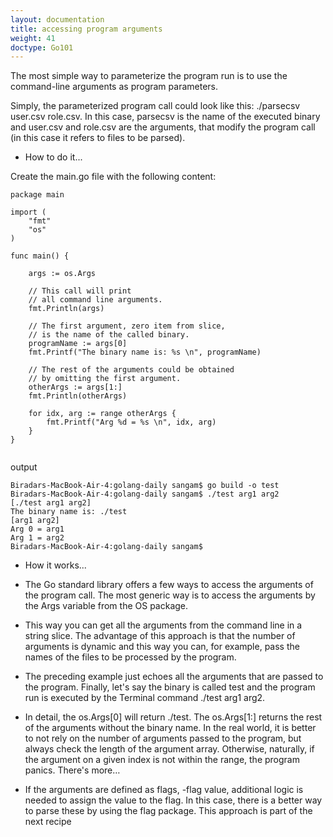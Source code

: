 ```yaml
---
layout: documentation
title: accessing program arguments
weight: 41
doctype: Go101
---
```



The most simple way to parameterize the program run is to use the command-line arguments as program parameters. 

Simply, the parameterized program call could look like this: ./parsecsv user.csv role.csv. In this case, parsecsv is the name of the executed binary and user.csv and role.csv are the arguments, that modify the program call (in this case it refers to files to be parsed).

- How to do it...

Create the main.go file with the following content:
```
package main

import (
	"fmt"
	"os"
)

func main() {

	args := os.Args

	// This call will print
	// all command line arguments.
	fmt.Println(args)

	// The first argument, zero item from slice,
	// is the name of the called binary.
	programName := args[0]
	fmt.Printf("The binary name is: %s \n", programName)

	// The rest of the arguments could be obtained
	// by omitting the first argument.
	otherArgs := args[1:]
	fmt.Println(otherArgs)

	for idx, arg := range otherArgs {
		fmt.Printf("Arg %d = %s \n", idx, arg)
	}
}


```

output 

```
Biradars-MacBook-Air-4:golang-daily sangam$ go build -o test
Biradars-MacBook-Air-4:golang-daily sangam$ ./test arg1 arg2
[./test arg1 arg2]
The binary name is: ./test 
[arg1 arg2]
Arg 0 = arg1 
Arg 1 = arg2 
Biradars-MacBook-Air-4:golang-daily sangam$ 

```
- How it works...

- The Go standard library offers a few ways to access the arguments of the program call. The most generic way is to access the arguments by the Args variable from the OS package.

- This way you can get all the arguments from the command line in a string slice. The advantage of this approach is that the number of arguments is dynamic and this way you can, for example, pass the names of the files to be processed by the program.

- The preceding example just echoes all the arguments that are passed to the program. Finally, let's say the binary is called test and the program run is executed by the Terminal command ./test arg1 arg2.

- In detail, the os.Args[0] will return ./test. The os.Args[1:] returns the rest of the arguments without the binary name. In the real world, it is better to not rely on the number of arguments passed to the program, but always check the length of the argument array. Otherwise, naturally, if the argument on a given index is not within the range, the program panics.
There's more…

- If the arguments are defined as flags, -flag value, additional logic is needed to assign the value to the flag. In this case, there is a better way to parse these by using the flag package. This approach is part of the next recipe
